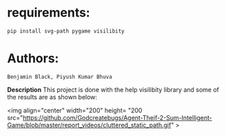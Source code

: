 # requirements:

    pip install svg-path pygame visilibity

# Authors:
    Benjamin Black, Piyush Kumar Bhuva
    
**Description**
This project is done with the help visilibity library and some of the results are as shown below:
 
<img align="center" width="200" height= "200 src="https://github.com/Godcreatebugs/Agent-Theif-2-Sum-Intelligent-Game/blob/master/report_videos/cluttered_static_path.gif" >
